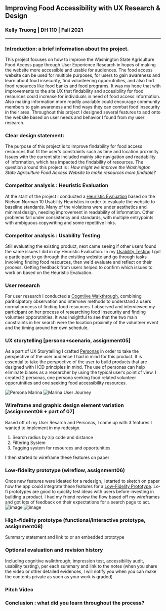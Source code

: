 ## Improving Food Accessibility with UX Research & Design
### Kelly Truong | DH 110 | Fall 2021
---

### Introduction: a brief information about the project. 
This project focuses on how to improve the Washington State Agriculture Food Access page through User Experience Research in hopes of making the website more accessible and usable for audiences. The food access website can be used for multiple purposes, for users to gain awareness and learn about food insecurity, find volunteering opporutnities, and also find food resources like food banks and food programs. It was my hope that with improvements to the site UX that findability and accesibility for food resources could increase for individuals in need of food access information. Also making information more readily available could encourage community members to gain awareness and find ways they can combat food insecurity in their area. Throughout this project I designed several features to add onto the website based on user needs and behavior I found from my user research.

### Clear design statement: 
The purpose of this project is to improve findability for food access resources that fit the user's constraints such as time and location proximity. Issues with the current site included mainly site navigation and readability of information, which has impacted the findability of resources. The question around this project is : <i> How might we improve the Washington State Agriculture Food Access Website to make resources more findable? </i> 

### Competitor analysis : Heuristic Evaluation
At the start of the project I conducted a <a href='https://github.com/ktruong1999/DH110-2021F/blob/main/a01/assignment01.md'>Heuristic Evaluation</a> based on the Nielson Norman 10 Usability Heuristics in order to evaluate the website to baseline standards. Many of the violations were under aesthetics and minimal design, needing improvement in readability of information. Other problems fall under consistency and standards, with multiple entrypoints with ambiguous copywriting and some repetitive links. 

### Competitor analysis : Usability Testing
Still evaluating the existing product, next came seeing if other users found the same issues I did in my Heuristic Evaluation. In my <a href='https://github.com/ktruong1999/DH110-2021F/blob/main/a02/assignment02.md'>Usability Testing</a> I got a participant to go through the exisiting website and go through tasks involving finding food resources, then we'd evaluate and reflect on their process. Getting feedback from users helped to confirm which issues to work on based on the Heuristic Evaluation.

### User research 
For user research I conducted a <a href='https://github.com/ktruong1999/DH110-2021F/blob/main/a03/assignment03.md'>Cogntiive Walkthrough</a>, combining pariticipatory observation and interview methods to understand a users normal process of finding food resources. I observed and interviewed my participant on her process of researching food insecurity and finding volunteer opporutnities. It was insightful to see that the two main constraints in her search were the location proximity of the volunteer event and the timing around her own schedule. 

### UX storytelling [persona+scenario, assignment05]
As a part of UX Storytelling I crafted <a href='https://github.com/ktruong1999/DH110-2021F/blob/main/a04/assignment04.md'>Personas</a> in order to take the perspective of the user audience I had in mind for this product. It is essential to take the perspective of the user to build products that are designed with HCD principles in mind. The use of personas can help eliminate biases as a researcher by using the typical user’s point of view. I created 2 personas, one persona seeking food related volunteer opporutnities and one seeking food accessibility resources.

![Persona Marina](https://user-images.githubusercontent.com/68669305/143954217-63afb0d1-ac5a-407b-88ac-0db98dd606c8.png)
![Marina User Journey](https://user-images.githubusercontent.com/68669305/143954230-0dab967d-d9b5-4c32-bdce-a42d431dc928.png)

### Wireframe and graphic design element variation [assignment06 + part of 07]
Based off of my User Resarch and Personas, I came up with 3 features I wanted to implement in my redesign.
<ol>
 <li>Search radius by zip code and distance</li>
 <li>Filtering System</li>
 <li>Tagging system for resources and opportunities</li>
</ol> 
I then started to wireframe these features on paper

### Low-fidelity prototype (wireflow, assignment06)
Once new features were ideated for a redesign, I started to sketch on paper how the app could integrate these features for a <a href='https://github.com/ktruong1999/DH110-2021F/blob/main/a05/assignment05.md'>Low-Fidelity Prototype</a>. Lo-fi prototypes are good to quickly test ideas with users before investing in building a product. I had my friend review the flow based off my wireframes and got lots of feedback on their expectations for a search page to act.
![image](https://user-images.githubusercontent.com/68669305/143956464-a53f41e0-6cf0-41c1-a6ed-255b347f1c84.png)
![image](https://user-images.githubusercontent.com/68669305/143956579-372766e0-5289-4583-9d77-ecf0757acd3d.png)

### High-fidelity prototype (functional/interactive prototype, assignment08)
Summary statement and link to or an embedded prototype

### Optional evaluation and revision history 
Including cognitive walkthrough; impression test, accessibility audit, usability testing), per each summary and link to the notes (when you share the video or other detailed evidences, I will notify you when you can make the contents private as soon as your work is graded)

### Pitch Video

### Conclusion : what did you learn throughout the process?
 


